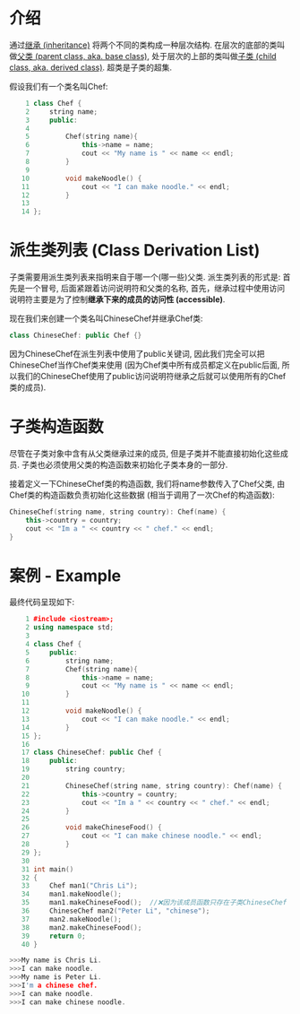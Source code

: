# 介绍

通过<u>继承 (inheritance)</u> 将两个不同的类构成一种层次结构. 在层次的底部的类叫做<u>父类 (parent class, aka. base class)</u>, 处于层次的上部的类叫做<u>子类 (child class, aka. derived class)</u>. 超类是子类的超集.

假设我们有一个类名叫Chef:

```cpp
    1 class Chef {
    2     string name;
    3     public:
    4         
    5         Chef(string name){
    6             this->name = name;
    7             cout << "My name is " << name << endl;
    8         }
    9         
   10         void makeNoodle() {
   11             cout << "I can make noodle." << endl;
   12         }
   13 
   14 };
```

# 派生类列表 (Class Derivation List)

子类需要用派生类列表来指明来自于哪一个(哪一些)父类. 派生类列表的形式是: 首先是一个冒号, 后面紧跟着访问说明符和父类的名称, 首先，继承过程中使用访问说明符主要是为了控制**继承下来的成员的访问性 (accessible)**.

现在我们来创建一个类名叫ChineseChef并继承Chef类:

```cpp
class ChineseChef: public Chef {}
```

因为ChineseChef在派生列表中使用了public关键词, 因此我们完全可以把ChineseChef当作Chef类来使用 (因为Chef类中所有成员都定义在public后面, 所以我们的ChineseChef使用了public访问说明符继承之后就可以使用所有的Chef类的成员).

# 子类构造函数

尽管在子类对象中含有从父类继承过来的成员, 但是子类并不能直接初始化这些成员. 子类也必须使用父类的构造函数来初始化子类本身的一部分.

接着定义一下ChineseChef类的构造函数, 我们将name参数传入了Chef父类, 由Chef类的构造函数负责初始化这些数据 (相当于调用了一次Chef的构造函数):

```cpp
ChineseChef(string name, string country): Chef(name) {
	this->country = country;
	cout << "Im a " << country << " chef." << endl;
}
```

# 案例 - Example

最终代码呈现如下:

```cpp
    1 #include <iostream>;
    2 using namespace std;
    3 
    4 class Chef {
    5     public:
    6         string name;
    7         Chef(string name){
    8             this->name = name;
    9             cout << "My name is " << name << endl;
   10         }
   11         
   12         void makeNoodle() {
   13             cout << "I can make noodle." << endl;
   14         }
   15 };
   16 
   17 class ChineseChef: public Chef {
   18     public:
   19         string country;
   20 
   21         ChineseChef(string name, string country): Chef(name) {
   22             this->country = country;
   23             cout << "Im a " << country << " chef." << endl;
   24         }
   25 
   26         void makeChineseFood() {
   27             cout << "I can make chinese noodle." << endl;
   28         }
   29 };
   30 
   31 int main()
   32 {
   33     Chef man1("Chris Li");
   34     man1.makeNoodle();
   35     man1.makeChineseFood();  //❌因为该成员函数只存在子类ChineseChef
   36     ChineseChef man2("Peter Li", "chinese");
   37     man2.makeNoodle();
   38     man2.makeChineseFood();
   39     return 0;
   40 }
```

```cpp
>>>My name is Chris Li.
>>>I can make noodle.
>>>My name is Peter Li.
>>>I'm a chinese chef.
>>>I can make noodle.
>>>I can make chinese noodle.
```
